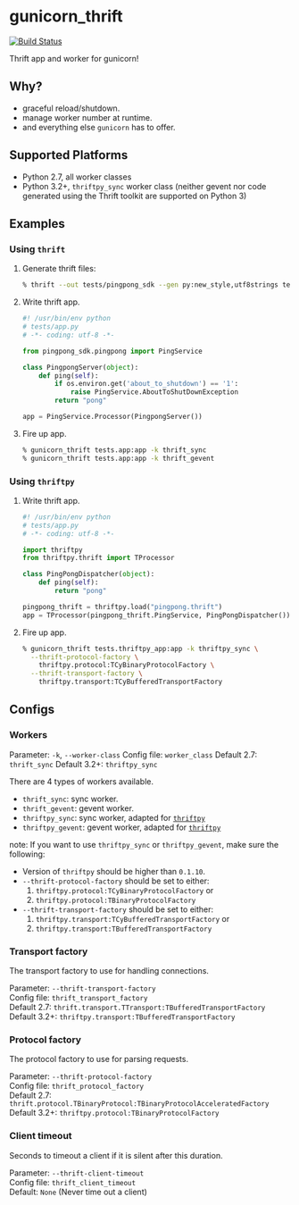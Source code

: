 gunicorn_thrift
===============

[![Build Status](https://travis-ci.org/eleme/gunicorn_thrift.svg?branch=master)](https://travis-ci.org/eleme/gunicorn_thrift)

Thrift app and worker for gunicorn!

## Why?

* graceful reload/shutdown.
* manage worker number at runtime.
* and everything else `gunicorn` has to offer.

## Supported Platforms

* Python 2.7, all worker classes
* Python 3.2+, `thriftpy_sync` worker class (neither gevent nor code generated
  using the Thrift toolkit are supported on Python 3)

## Examples

### Using `thrift`

1. Generate thrift files:
    ```bash
    % thrift --out tests/pingpong_sdk --gen py:new_style,utf8strings tests/pingpong.thrift
    ```

2. Write thrift app.

    ```python
    #! /usr/bin/env python
    # tests/app.py
    # -*- coding: utf-8 -*-

    from pingpong_sdk.pingpong import PingService

    class PingpongServer(object):
        def ping(self):
            if os.environ.get('about_to_shutdown') == '1':
                raise PingService.AboutToShutDownException
            return "pong"

    app = PingService.Processor(PingpongServer())
    ```

3. Fire up app.
    ```bash
    % gunicorn_thrift tests.app:app -k thrift_sync
    % gunicorn_thrift tests.app:app -k thrift_gevent
    ```

### Using `thriftpy`

1. Write thrift app.

    ```python
    #! /usr/bin/env python
    # tests/app.py
    # -*- coding: utf-8 -*-

    import thriftpy
    from thriftpy.thrift import TProcessor

    class PingPongDispatcher(object):
        def ping(self):
            return "pong"

    pingpong_thrift = thriftpy.load("pingpong.thrift")
    app = TProcessor(pingpong_thrift.PingService, PingPongDispatcher())
    ```

2. Fire up app.

    ```bash
    % gunicorn_thrift tests.thriftpy_app:app -k thriftpy_sync \
      --thrift-protocol-factory \
        thriftpy.protocol:TCyBinaryProtocolFactory \
      --thrift-transport-factory \
        thriftpy.transport:TCyBufferedTransportFactory
    ```

## Configs

### Workers

Parameter: `-k`, `--worker-class`
Config file: `worker_class`
Default 2.7: `thrift_sync`
Default 3.2+: `thriftpy_sync`

There are 4 types of workers available.

* `thrift_sync`: sync worker.
* `thrift_gevent`: gevent worker.
* `thriftpy_sync`: sync worker, adapted for [`thriftpy`](https://github.com/eleme/thriftpy)
* `thriftpy_gevent`: gevent worker, adapted for [`thriftpy`](https://github.com/eleme/thriftpy)

note: If you want to use `thriftpy_sync` or `thriftpy_gevent`, make sure the following:

* Version of `thriftpy` should be higher than `0.1.10`.
* `--thrift-protocol-factory` should be set to either:  
    1. `thriftpy.protocol:TCyBinaryProtocolFactory` or
    1. `thriftpy.protocol:TBinaryProtocolFactory`
* `--thrift-transport-factory` should be set to either:  
    1. `thriftpy.transport:TCyBufferedTransportFactory` or
    1. `thriftpy.transport:TBufferedTransportFactory`


### Transport factory

The transport factory to use for handling connections.

Parameter: `--thrift-transport-factory`  
Config file: `thrift_transport_factory`  
Default 2.7: `thrift.transport.TTransport:TBufferedTransportFactory`  
Default 3.2+: `thriftpy.transport:TBufferedTransportFactory`


### Protocol factory

The protocol factory to use for parsing requests.

Parameter: `--thrift-protocol-factory`  
Config file: `thrift_protocol_factory`  
Default 2.7: `thrift.protocol.TBinaryProtocol:TBinaryProtocolAcceleratedFactory`  
Default 3.2+: `thriftpy.protocol:TBinaryProtocolFactory`

### Client timeout

Seconds to timeout a client if it is silent after this duration.

Parameter: `--thrift-client-timeout`  
Config file: `thrift_client_timeout`  
Default: `None` (Never time out a client)
